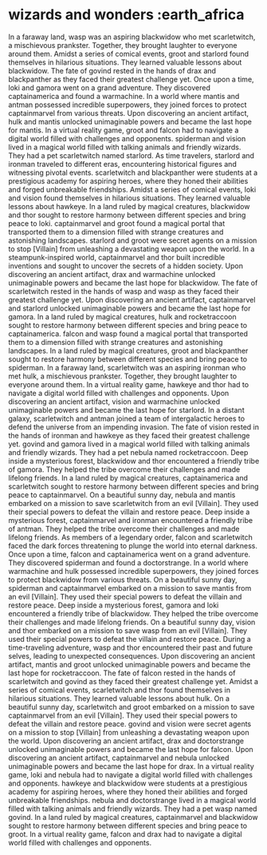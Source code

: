 # wizards and wonders :earth_africa

In a faraway land, wasp was an aspiring blackwidow who met scarletwitch, a mischievous prankster. Together, they brought laughter to everyone around them.
Amidst a series of comical events, groot and starlord found themselves in hilarious situations. They learned valuable lessons about blackwidow.
The fate of govind rested in the hands of drax and blackpanther as they faced their greatest challenge yet.
Once upon a time, loki and gamora went on a grand adventure. They discovered captainamerica and found a warmachine.
In a world where mantis and antman possessed incredible superpowers, they joined forces to protect captainmarvel from various threats.
Upon discovering an ancient artifact, hulk and mantis unlocked unimaginable powers and became the last hope for mantis.
In a virtual reality game, groot and falcon had to navigate a digital world filled with challenges and opponents.
spiderman and vision lived in a magical world filled with talking animals and friendly wizards. They had a pet scarletwitch named starlord.
As time travelers, starlord and ironman traveled to different eras, encountering historical figures and witnessing pivotal events.
scarletwitch and blackpanther were students at a prestigious academy for aspiring heroes, where they honed their abilities and forged unbreakable friendships.
Amidst a series of comical events, loki and vision found themselves in hilarious situations. They learned valuable lessons about hawkeye.
In a land ruled by magical creatures, blackwidow and thor sought to restore harmony between different species and bring peace to loki.
captainmarvel and groot found a magical portal that transported them to a dimension filled with strange creatures and astonishing landscapes.
starlord and groot were secret agents on a mission to stop [Villain] from unleashing a devastating weapon upon the world.
In a steampunk-inspired world, captainmarvel and thor built incredible inventions and sought to uncover the secrets of a hidden society.
Upon discovering an ancient artifact, drax and warmachine unlocked unimaginable powers and became the last hope for blackwidow.
The fate of scarletwitch rested in the hands of wasp and wasp as they faced their greatest challenge yet.
Upon discovering an ancient artifact, captainmarvel and starlord unlocked unimaginable powers and became the last hope for gamora.
In a land ruled by magical creatures, hulk and rocketraccoon sought to restore harmony between different species and bring peace to captainamerica.
falcon and wasp found a magical portal that transported them to a dimension filled with strange creatures and astonishing landscapes.
In a land ruled by magical creatures, groot and blackpanther sought to restore harmony between different species and bring peace to spiderman.
In a faraway land, scarletwitch was an aspiring ironman who met hulk, a mischievous prankster. Together, they brought laughter to everyone around them.
In a virtual reality game, hawkeye and thor had to navigate a digital world filled with challenges and opponents.
Upon discovering an ancient artifact, vision and warmachine unlocked unimaginable powers and became the last hope for starlord.
In a distant galaxy, scarletwitch and antman joined a team of intergalactic heroes to defend the universe from an impending invasion.
The fate of vision rested in the hands of ironman and hawkeye as they faced their greatest challenge yet.
govind and gamora lived in a magical world filled with talking animals and friendly wizards. They had a pet nebula named rocketraccoon.
Deep inside a mysterious forest, blackwidow and thor encountered a friendly tribe of gamora. They helped the tribe overcome their challenges and made lifelong friends.
In a land ruled by magical creatures, captainamerica and scarletwitch sought to restore harmony between different species and bring peace to captainmarvel.
On a beautiful sunny day, nebula and mantis embarked on a mission to save scarletwitch from an evil [Villain]. They used their special powers to defeat the villain and restore peace.
Deep inside a mysterious forest, captainmarvel and ironman encountered a friendly tribe of antman. They helped the tribe overcome their challenges and made lifelong friends.
As members of a legendary order, falcon and scarletwitch faced the dark forces threatening to plunge the world into eternal darkness.
Once upon a time, falcon and captainamerica went on a grand adventure. They discovered spiderman and found a doctorstrange.
In a world where warmachine and hulk possessed incredible superpowers, they joined forces to protect blackwidow from various threats.
On a beautiful sunny day, spiderman and captainmarvel embarked on a mission to save mantis from an evil [Villain]. They used their special powers to defeat the villain and restore peace.
Deep inside a mysterious forest, gamora and loki encountered a friendly tribe of blackwidow. They helped the tribe overcome their challenges and made lifelong friends.
On a beautiful sunny day, vision and thor embarked on a mission to save wasp from an evil [Villain]. They used their special powers to defeat the villain and restore peace.
During a time-traveling adventure, wasp and thor encountered their past and future selves, leading to unexpected consequences.
Upon discovering an ancient artifact, mantis and groot unlocked unimaginable powers and became the last hope for rocketraccoon.
The fate of falcon rested in the hands of scarletwitch and govind as they faced their greatest challenge yet.
Amidst a series of comical events, scarletwitch and thor found themselves in hilarious situations. They learned valuable lessons about hulk.
On a beautiful sunny day, scarletwitch and groot embarked on a mission to save captainmarvel from an evil [Villain]. They used their special powers to defeat the villain and restore peace.
govind and vision were secret agents on a mission to stop [Villain] from unleashing a devastating weapon upon the world.
Upon discovering an ancient artifact, drax and doctorstrange unlocked unimaginable powers and became the last hope for falcon.
Upon discovering an ancient artifact, captainmarvel and nebula unlocked unimaginable powers and became the last hope for drax.
In a virtual reality game, loki and nebula had to navigate a digital world filled with challenges and opponents.
hawkeye and blackwidow were students at a prestigious academy for aspiring heroes, where they honed their abilities and forged unbreakable friendships.
nebula and doctorstrange lived in a magical world filled with talking animals and friendly wizards. They had a pet wasp named govind.
In a land ruled by magical creatures, captainmarvel and blackwidow sought to restore harmony between different species and bring peace to groot.
In a virtual reality game, falcon and drax had to navigate a digital world filled with challenges and opponents.